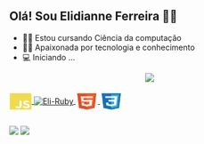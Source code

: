 ## Olá! Sou Elidianne Ferreira 👋😊

- 👩‍🔬 Estou cursando Ciência da computação
- 👩‍💻 Apaixonada por tecnologia e conhecimento
- 💻 Iniciando ...


<div align="center">
  <a href="https://github.com/Elidianne">
  <img height="180em" src="https://github-readme-stats.vercel.app/api?username=Elidianne&show_icons=true&theme=radical&include_all_commits=true&count_private=true"/>
</div>


<div style="display: inline_block"><br>

  <img align="center" alt="Eli-Js" height="30" width="40" src="https://raw.githubusercontent.com/devicons/devicon/master/icons/javascript/javascript-plain.svg">
  <img align="center" alt="Eli-Ruby" height="30" width="40" src="https://cdn.jsdelivr.net/gh/devicons/devicon/icons/ruby/ruby-original.svg">
  <img align="center" alt="Eli-HTML" height="30" width="40" src="https://raw.githubusercontent.com/devicons/devicon/master/icons/html5/html5-original.svg">
  <img align="center" alt="Eli-CSS" height="30" width="40" src="https://raw.githubusercontent.com/devicons/devicon/master/icons/css3/css3-original.svg">
  
</div>

##

<div> 


  <a href = "elidianneferreira@gmail.com"><img src="https://img.shields.io/badge/-Gmail-%23333?style=for-the-badge&logo=gmail&logoColor=white" target="_blank"></a>
  <a href="https://www.linkedin.com/in/elidianne-ferreira-aba9a1147/" target="_blank"><img src="https://img.shields.io/badge/-LinkedIn-%230077B5?style=for-the-badge&logo=linkedin&logoColor=white" target="_blank"></a> 

</div>



